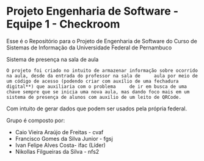 # Projeto Engenharia de Software - Equipe 1 - Checkroom

Esse é o Repositório para o Projeto de Engenharia de Software do Curso de Sistemas de Informação da Universidade Federal de Pernambuco



Sistema de presença na sala de aula

    O projeto foi criado no intuito de armazenar informação sobre ocorrido na aula, desde da entrada do professor na sala de     aula por meio de um código de acesso (podendo criar com auxílio de uma fechadura digital**) que auxiliaria com o problema     de ir em busca de uma chave sempre que se inicia uma nova aula, mas dando foco mais em um sistema de presença de alunos com auxilio de um leito de QRCode.

Com intuito de gerar dados que podem ser usados pela própria federal.

    
    
Grupo é composto por:

  - Caio Vieira Araújo de Freitas - cvaf
  - Francisco Gomes da Silva Junior - fgsj
  - Ivan Felipe Alves Costa- ifac (Líder)
  - Nikollas Filgueiras da Silva - nfs2
